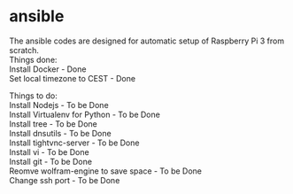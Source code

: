 # ansible
The ansible codes are designed for automatic setup of Raspberry Pi 3 from scratch. <br /> 
Things done: <br />
Install Docker - Done <br />
Set local timezone to CEST - Done <br />

Things to do: <br />
Install Nodejs - To be Done <br />
Install Virtualenv for Python - To be Done <br />
Install tree - To be Done <br />
Install dnsutils - To be Done <br />
Install tightvnc-server - To be Done <br />
Install vi - To be Done <br />
Install git - To be Done <br />
Reomve wolfram-engine to save space - To be Done <br />
Change ssh port - To be Done <br />


